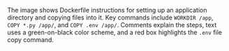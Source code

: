 The image shows Dockerfile instructions for setting up an application directory and copying files into it. Key commands include `WORKDIR /app`, `COPY *.py /app/`, and `COPY .env /app/`. Comments explain the steps, text uses a green-on-black color scheme, and a red box highlights the `.env` file copy command.
